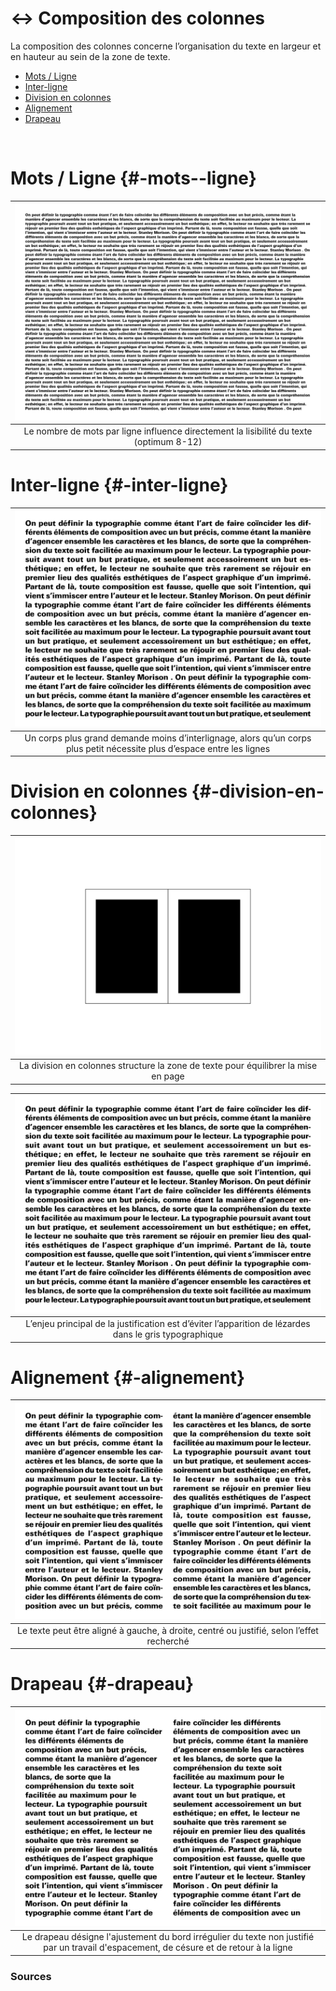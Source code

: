 # ↔️ Composition des colonnes

La composition des colonnes concerne l’organisation du texte en largeur et en hauteur au sein de la zone de texte.

- [Mots / Ligne](#-mots--ligne)
- [Inter-ligne](#-inter-ligne)
- [Division en colonnes](#-division-en-colonnes)
- [Alignement](#-alignement)
- [Drapeau](#-drapeau)

  
&nbsp;

# Mots / Ligne {#-mots--ligne}  

|![](links/0-Colonne41.gif) |
|:---:|
| Le nombre de mots par ligne influence directement la lisibilité du texte (optimum 8-12) |

# Inter-ligne {#-inter-ligne}

|![](links/0-Colonne47.gif) |
|:---:|
| Un corps plus grand demande moins d’interlignage, alors qu’un corps plus petit nécessite plus d’espace entre les lignes |

# Division en colonnes {#-division-en-colonnes}

|![](links/0-Colonne55.gif) |
|:---:|
| La division en colonnes structure la zone de texte pour équilibrer la mise en page |

|![](links/0-Colonne60.gif) |
|:---:|
| L’enjeu principal de la justification est d’éviter l’apparition de lézardes dans le gris typographique |

# Alignement {#-alignement}

|![](links/0-Colonne69.gif) |
|:---:|
| Le texte peut être aligné à gauche, à droite, centré ou justifié, selon l’effet recherché |

# Drapeau {#-drapeau}

|![](links/0-Colonne73.gif) |
|:---:|
| Le drapeau désigne l'ajustement du bord irrégulier du texte non justifié par un travail d'espacement, de césure et de retour à la ligne |



### Sources

<!-- - **Prénom Nom**  
  *Titre*, 0000 -->

<!-- [^1]: Adrian Frutiger, *Type, Sign, Symbol*, 1980 -->

